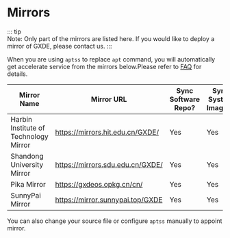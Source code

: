 # Mirrors

::: tip  
Note: Only part of the mirrors are listed here. If you would like to deploy a mirror of GXDE, please contact us. 
:::

When you are using `aptss` to replace `apt` command, you will automatically get accelerate service from the mirrors below.Please refer to [FAQ](/en/install/faq) for details.  

| Mirror Name | Mirror URL | Sync Software Repo? | Sync System Images? |
| --- | --- | --- | --- |
| Harbin Institute of Technology Mirror | https://mirrors.hit.edu.cn/GXDE/ | Yes | Yes|
| Shandong University Mirror | https://mirrors.sdu.edu.cn/GXDE/ | Yes | Yes |
| Pika Mirror | https://gxdeos.opkg.cn/cn/ | Yes | Yes |
| SunnyPai Mirror | https://mirror.sunnypai.top/GXDE | Yes| Yes |

You can also change your source file or configure `aptss` manually to appoint mirror.